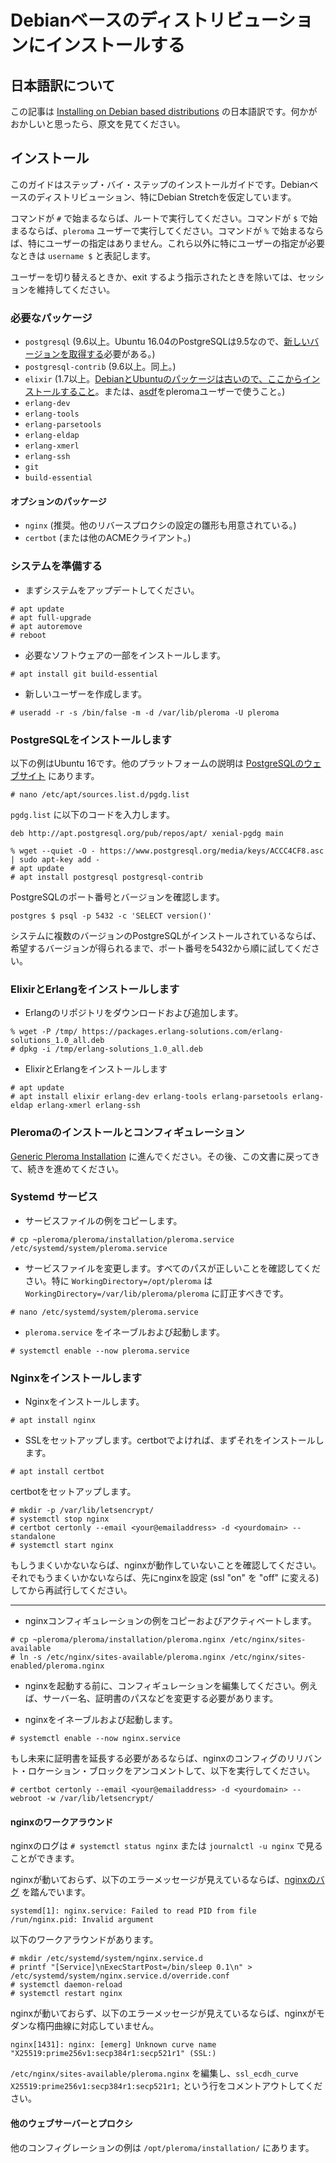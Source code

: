 # Debianベースのディストリビューションにインストールする
## 日本語訳について

この記事は [Installing on Debian based distributions](debian_based_en.html) の日本語訳です。何かがおかしいと思ったら、原文を見てください。

## インストール

このガイドはステップ・バイ・ステップのインストールガイドです。Debianベースのディストリビューション、特にDebian Stretchを仮定しています。

コマンドが `#` で始まるならば、ルートで実行してください。コマンドが `$` で始まるならば、`pleroma` ユーザーで実行してください。コマンドが `%` で始まるならば、特にユーザーの指定はありません。これら以外に特にユーザーの指定が必要なときは `username $` と表記します。

ユーザーを切り替えるときか、exit するよう指示されたときを除いては、セッションを維持してください。

### 必要なパッケージ

* `postgresql` (9.6以上。Ubuntu 16.04のPostgreSQLは9.5なので、[新しいバージョンを取得する](https://www.postgresql.org/download/linux/ubuntu/)必要がある。)
* `postgresql-contrib` (9.6以上。同上。)
* `elixir` (1.7以上。[DebianとUbuntuのパッケージは古いので、ここからインストールすること](https://elixir-lang.org/install.html#unix-and-unix-like)。または、[asdf](https://github.com/asdf-vm/asdf)をpleromaユーザーで使うこと。)
* `erlang-dev`
* `erlang-tools`
* `erlang-parsetools`
* `erlang-eldap`
* `erlang-xmerl`
* `erlang-ssh`
* `git`
* `build-essential`

#### オプションのパッケージ

* `nginx` (推奨。他のリバースプロクシの設定の雛形も用意されている。)
* `certbot` (または他のACMEクライアント。)

### システムを準備する

* まずシステムをアップデートしてください。

```shell
# apt update
# apt full-upgrade
# apt autoremove
# reboot
```

* 必要なソフトウェアの一部をインストールします。

```shell
# apt install git build-essential
```

* 新しいユーザーを作成します。

```shell
# useradd -r -s /bin/false -m -d /var/lib/pleroma -U pleroma
```

### PostgreSQLをインストールします

以下の例はUbuntu 16です。他のプラットフォームの説明は [PostgreSQLのウェブサイト](https://www.postgresql.org/download/linux/ubuntu/) にあります。

```shell
# nano /etc/apt/sources.list.d/pgdg.list
```

`pgdg.list` に以下のコードを入力します。

```
deb http://apt.postgresql.org/pub/repos/apt/ xenial-pgdg main
```

```shell
% wget --quiet -O - https://www.postgresql.org/media/keys/ACCC4CF8.asc | sudo apt-key add -
# apt update
# apt install postgresql postgresql-contrib
```

PostgreSQLのポート番号とバージョンを確認します。

```shell
postgres $ psql -p 5432 -c 'SELECT version()'
```

システムに複数のバージョンのPostgreSQLがインストールされているならば、希望するバージョンが得られるまで、ポート番号を5432から順に試してください。

### ElixirとErlangをインストールします

* Erlangのリポジトリをダウンロードおよび追加します。

```shell
% wget -P /tmp/ https://packages.erlang-solutions.com/erlang-solutions_1.0_all.deb
# dpkg -i /tmp/erlang-solutions_1.0_all.deb
```

* ElixirとErlangをインストールします

```shell
# apt update
# apt install elixir erlang-dev erlang-tools erlang-parsetools erlang-eldap erlang-xmerl erlang-ssh
```

### Pleromaのインストールとコンフィギュレーション

[Generic Pleroma Installation](generic_pleroma_jp.html) に進んでください。その後、この文書に戻ってきて、続きを進めてください。

### Systemd サービス

* サービスファイルの例をコピーします。

```shell
# cp ~pleroma/pleroma/installation/pleroma.service /etc/systemd/system/pleroma.service
```

* サービスファイルを変更します。すべてのパスが正しいことを確認してください。特に `WorkingDirectory=/opt/pleroma` は `WorkingDirectory=/var/lib/pleroma/pleroma` に訂正すべきです。

```shell
# nano /etc/systemd/system/pleroma.service
```

* `pleroma.service` をイネーブルおよび起動します。

```shell
# systemctl enable --now pleroma.service
```

### Nginxをインストールします

* Nginxをインストールします。

```shell
# apt install nginx
```

* SSLをセットアップします。certbotでよければ、まずそれをインストールします。

```shell
# apt install certbot
```

certbotをセットアップします。

```shell
# mkdir -p /var/lib/letsencrypt/
# systemctl stop nginx
# certbot certonly --email <your@emailaddress> -d <yourdomain> --standalone
# systemctl start nginx
```

もしうまくいかないならば、nginxが動作していないことを確認してください。それでもうまくいかないならば、先にnginxを設定 (ssl "on" を "off" に変える) してから再試行してください。

---

* nginxコンフィギュレーションの例をコピーおよびアクティベートします。

```shell
# cp ~pleroma/pleroma/installation/pleroma.nginx /etc/nginx/sites-available
# ln -s /etc/nginx/sites-available/pleroma.nginx /etc/nginx/sites-enabled/pleroma.nginx
```

* nginxを起動する前に、コンフィギュレーションを編集してください。例えば、サーバー名、証明書のパスなどを変更する必要があります。

* nginxをイネーブルおよび起動します。

```shell
# systemctl enable --now nginx.service
```
もし未来に証明書を延長する必要があるならば、nginxのコンフィグのリリバント・ロケーション・ブロックをアンコメントして、以下を実行してください。

```shell
# certbot certonly --email <your@emailaddress> -d <yourdomain> --webroot -w /var/lib/letsencrypt/
```

#### nginxのワークアラウンド

nginxのログは `# systemctl status nginx` または `journalctl -u nginx` で見ることができます。

nginxが動いておらず、以下のエラーメッセージが見えているならば、[nginxのバグ](https://bugs.launchpad.net/ubuntu/+source/nginx/+bug/1581864) を踏んでいます。

```
systemd[1]: nginx.service: Failed to read PID from file /run/nginx.pid: Invalid argument
```

以下のワークアラウンドがあります。

```shell
# mkdir /etc/systemd/system/nginx.service.d
# printf "[Service]\nExecStartPost=/bin/sleep 0.1\n" > /etc/systemd/system/nginx.service.d/override.conf
# systemctl daemon-reload
# systemctl restart nginx
```

nginxが動いておらず、以下のエラーメッセージが見えているならば、nginxがモダンな楕円曲線に対応していません。

```
nginx[1431]: nginx: [emerg] Unknown curve name "X25519:prime256v1:secp384r1:secp521r1" (SSL:)
```

`/etc/nginx/sites-available/pleroma.nginx` を編集し、`ssl_ecdh_curve X25519:prime256v1:secp384r1:secp521r1;` という行をコメントアウトしてください。

#### 他のウェブサーバーとプロクシ

他のコンフィグレーションの例は `/opt/pleroma/installation/` にあります。

